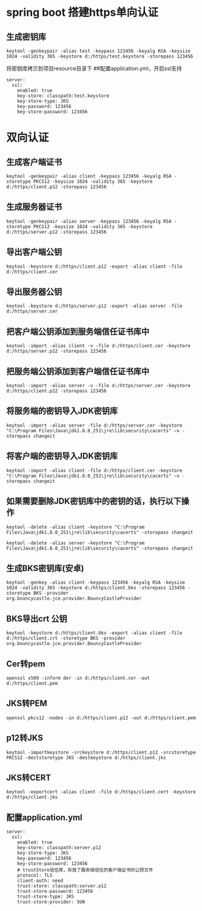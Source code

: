 # spring boot 搭建https单向认证

## 生成密钥库
```
keytool -genkeypair -alias test -keypass 123456 -keyalg RSA -keysize 1024 -validity 365 -keystore d:/https/test.keystore -storepass 123456
```
将密钥库拷贝到项目resource目录下
##配置application.yml，开启ssl支持

```
server:
  ssl:
    enabled: true
    key-store: classpath:test.keystore
    key-store-type: JKS
    key-password: 123456
    key-store-password: 123456

```
# 双向认证

## 生成客户端证书

```
keytool -genkeypair -alias client -keypass 123456 -keyalg RSA -storetype PKCS12 -keysize 1024 -validity 365 -keystore d:/https/client.p12 -storepass 123456
```
## 生成服务器证书

```
keytool -genkeypair -alias server -keypass 123456 -keyalg RSA -storetype PKCS12 -keysize 1024 -validity 365 -keystore d:/https/server.p12 -storepass 123456
```
## 导出客户端公钥

```
keytool -keystore d:/https/client.p12 -export -alias client -file d:/https/client.cer
```
## 导出服务器公钥

```
keytool -keystore d:/https/server.p12 -export -alias server -file d:/https/server.cer
```
## 把客户端公钥添加到服务端信任证书库中

```
keytool -import -alias client -v -file d:/https/client.cer -keystore d:/https/server.p12 -storepass 123456
```
## 把服务端公钥添加到客户端信任证书库中

```
keytool -import -alias server -v -file d:/https/server.cer -keystore d:/https/client.p12 -storepass 123456
```
## 将服务端的密钥导入JDK密钥库

```
keytool -import -alias server -file d:/https/server.cer -keystore "C:\Program Files\Java\jdk1.8.0_251\jre\lib\security\cacerts" –v -storepass changeit
```
## 将客户端的密钥导入JDK密钥库

```
keytool -import -alias client -file d:/https/client.cer -keystore "C:\Program Files\Java\jdk1.8.0_251\jre\lib\security\cacerts" –v -storepass changeit
```
## 如果需要删除JDK密钥库中的密钥的话，执行以下操作

```
keytool -delete -alias client -keystore "C:\Program Files\Java\jdk1.8.0_251\jre\lib\security\cacerts" -storepass changeit

keytool -delete -alias server -keystore "C:\Program Files\Java\jdk1.8.0_251\jre\lib\security\cacerts" -storepass changeit
```
## 生成BKS密钥库(安卓)

```
keytool -genkey -alias client -keypass 123456 -keyalg RSA -keysize 1024 -validity 365 -keystore d:/https/client.bks -storepass 123456 -storetype BKS -provider org.bouncycastle.jce.provider.BouncyCastleProvider
```
## BKS导出crt 公钥
```
keytool -keystore d:/https/client.bks -export -alias client -file d:/https/client.crt -storetype BKS -provider org.bouncycastle.jce.provider.BouncyCastleProvider
```
## Cer转pem
```
openssl x509 -inform der -in d:/https/client.cer -out d:/https/client.pem
```
## JKS转PEM
```
openssl pkcs12 -nodes -in d:/https/client.p12 -out d:/https/client.pem
```
## p12转JKS
```
keytool -importkeystore -srckeystore d:/https/client.p12 -srcstoretype PKCS12 -deststoretype JKS -destkeystore d:/https/client.jks
```
## JKS转CERT
```
keytool -exportcert -alias client -file d:/https/client.cert -keystore d:/https/client.jks
```
## 配置application.yml

```
server:
  ssl:
    enabled: true
    key-store: classpath:server.p12
    key-store-type: JKS
    key-password: 123456
    key-store-password: 123456
    # trustStore信任库，存放了服务端信任的客户端证书的公钥文件
    protocol: TLS
    client-auth: need
    trust-store: classpath:server.p12
    trust-store-password: 123456
    trust-store-type: JKS
    trust-store-provider: SUN
```